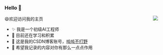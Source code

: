 ### Hello 👋

<img align="right" src="https://github-readme-stats.vercel.app/api?username=ZhongFuCheng3y&show_icons=true&icon_color=CE1D2D&text_color=718096&bg_color=ffffff&hide_title=true" />


😄欢迎访问我的主页

- ✨ 我是一个初级AI工程师
- 🌱 目前还在学习和积累
- 👻 这是我的CSDN博客账号，[吨吨不打野](https://blog.csdn.net/Castlehe)
- 🤡 希望我记录的内容对你有那么一点点作用
